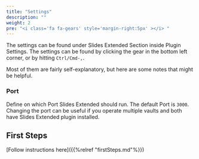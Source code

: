 ```yaml
---
title: "Settings"
description: ""
weight: 2
pre: "<i class='fa fa-gears' style='margin-right:5px' ></i> "
---
```


The settings can be found under Slides Extended Section inside Plugin Settings. The settings can be found by clicking the gear in the bottom left corner, or by hitting `Ctrl/Cmd-,`.

Most of them are fairly self-explanatory, but here are some notes that might be helpful.

<!--more-->

### Port

Define on which Port Slides Extended should run. The default Port is `3000`. 
Changing the port can be useful if you operate multiple vaults and both have Slides Extended plugin installed.

## First Steps

[Follow instructions here]({{%relref "firstSteps.md"%}})
